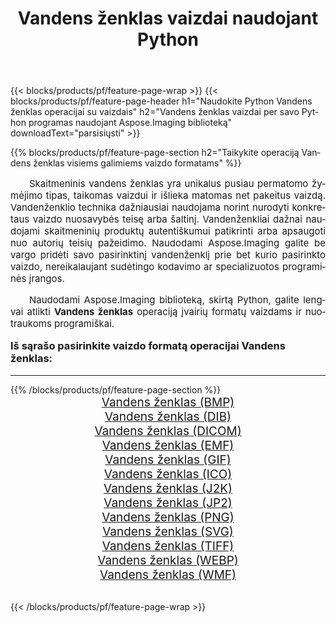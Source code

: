 ﻿---
title: Vandens ženklas vaizdai naudojant Python 
weight: 3920
url: /lt/python-net/watermark/ 
lang: lt
langdirlevel: 2
locales: zh-hans,ja,it,ru,de,es,fr,nl,id,lt,pl,pt,vi,tr,ko,zh-hant,ar,hi,th,sv,cs,uk,he
description: Aspose.Imaging bibliotekos taikymas Vandens ženklas vaizdams ir nuotraukoms naudojant savo Python programas ir serverio API.
---

{{< blocks/products/pf/feature-page-wrap >}}
{{< blocks/products/pf/feature-page-header h1="Naudokite Python Vandens ženklas operacijai su vaizdais" h2="Vandens ženklas vaizdai per savo Python programas naudojant Aspose.Imaging biblioteką" downloadText="parsisiųsti" >}}


{{% blocks/products/pf/feature-page-section  h2="Taikykite operaciją Vandens ženklas visiems galimiems vaizdo formatams" %}}
<p align="justify" style="text-indent:2em;font-size:15px;">
Skaitmeninis vandens ženklas yra unikalus pusiau permatomo žymėjimo tipas, taikomas vaizdui ir išlieka matomas net pakeitus vaizdą. Vandenženklio technika dažniausiai naudojama norint nurodyti konkretaus vaizdo nuosavybės teisę arba šaltinį. Vandenženkliai dažnai naudojami skaitmeninių produktų autentiškumui patikrinti arba apsaugoti nuo autorių teisių pažeidimo. Naudodami Aspose.Imaging galite be vargo pridėti savo pasirinktinį vandenženklį prie bet kurio pasirinkto vaizdo, nereikalaujant sudėtingo kodavimo ar specializuotos programinės įrangos.
</p>
<p align="justify" style="text-indent:2em;font-size:15px;">
Naudodami Aspose.Imaging biblioteką, skirtą Python, galite lengvai atlikti <b>Vandens ženklas</b> operaciją įvairių formatų vaizdams ir nuotraukoms programiškai.
</p>
<h3 style="margin-top:16px;">
Iš sąrašo pasirinkite vaizdo formatą operacijai Vandens ženklas:
</h3>
<hr/>
{{% /blocks/products/pf/feature-page-section %}}
<div class="container-fluid productfamilypage bg-gray">
    <div class="convertypes bg-gray agp-content section">
        <div class="container">
		<div class="row other-converters" style="gap: 10px;font-size: 19px;text-align:center;">
		    <div class='col-md-3 other-converter remove-lp remove-rp'><a href="/imaging/lt/python-net/watermark/bmp/" style="padding:15px;">Vandens ženklas (BMP)</a></div><div class='col-md-3 other-converter remove-lp remove-rp'><a href="/imaging/lt/python-net/watermark/dib/" style="padding:15px;">Vandens ženklas (DIB)</a></div><div class='col-md-3 other-converter remove-lp remove-rp'><a href="/imaging/lt/python-net/watermark/dicom/" style="padding:15px;">Vandens ženklas (DICOM)</a></div><div class='col-md-3 other-converter remove-lp remove-rp'><a href="/imaging/lt/python-net/watermark/emf/" style="padding:15px;">Vandens ženklas (EMF)</a></div><div class='col-md-3 other-converter remove-lp remove-rp'><a href="/imaging/lt/python-net/watermark/gif/" style="padding:15px;">Vandens ženklas (GIF)</a></div><div class='col-md-3 other-converter remove-lp remove-rp'><a href="/imaging/lt/python-net/watermark/ico/" style="padding:15px;">Vandens ženklas (ICO)</a></div><div class='col-md-3 other-converter remove-lp remove-rp'><a href="/imaging/lt/python-net/watermark/j2k/" style="padding:15px;">Vandens ženklas (J2K)</a></div><div class='col-md-3 other-converter remove-lp remove-rp'><a href="/imaging/lt/python-net/watermark/jp2/" style="padding:15px;">Vandens ženklas (JP2)</a></div><div class='col-md-3 other-converter remove-lp remove-rp'><a href="/imaging/lt/python-net/watermark/png/" style="padding:15px;">Vandens ženklas (PNG)</a></div><div class='col-md-3 other-converter remove-lp remove-rp'><a href="/imaging/lt/python-net/watermark/svg/" style="padding:15px;">Vandens ženklas (SVG)</a></div><div class='col-md-3 other-converter remove-lp remove-rp'><a href="/imaging/lt/python-net/watermark/tiff/" style="padding:15px;">Vandens ženklas (TIFF)</a></div><div class='col-md-3 other-converter remove-lp remove-rp'><a href="/imaging/lt/python-net/watermark/webp/" style="padding:15px;">Vandens ženklas (WEBP)</a></div><div class='col-md-3 other-converter remove-lp remove-rp'><a href="/imaging/lt/python-net/watermark/wmf/" style="padding:15px;">Vandens ženklas (WMF)</a></div>
                </div>
        </div>
    </div>
</div>
<br/>

{{< /blocks/products/pf/feature-page-wrap >}}
